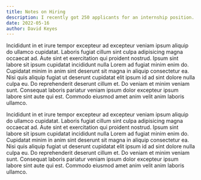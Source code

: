 ```yaml
---
title: Notes on Hiring
description: I recently got 250 applicants for an internship position. Here's what I learned. 
date: 2022-05-16
author: David Keyes
---
```


Incididunt in et irure tempor excepteur ad excepteur veniam ipsum aliquip do ullamco cupidatat. Laboris fugiat cillum sint culpa adipisicing magna occaecat ad. Aute sint et exercitation qui proident nostrud. Ipsum sint labore sit ipsum cupidatat incididunt nulla Lorem ad fugiat minim enim do. Cupidatat minim in anim sint deserunt sit magna in aliquip consectetur ea. Nisi quis aliquip fugiat ut deserunt cupidatat elit ipsum id ad sint dolore nulla culpa eu. Do reprehenderit deserunt cillum et. Do veniam et minim veniam sunt. Consequat laboris pariatur veniam ipsum dolor excepteur ipsum labore sint aute qui est. Commodo eiusmod amet anim velit anim laboris ullamco.

Incididunt in et irure tempor excepteur ad excepteur veniam ipsum aliquip do ullamco cupidatat. Laboris fugiat cillum sint culpa adipisicing magna occaecat ad. Aute sint et exercitation qui proident nostrud. Ipsum sint labore sit ipsum cupidatat incididunt nulla Lorem ad fugiat minim enim do. Cupidatat minim in anim sint deserunt sit magna in aliquip consectetur ea. Nisi quis aliquip fugiat ut deserunt cupidatat elit ipsum id ad sint dolore nulla culpa eu. Do reprehenderit deserunt cillum et. Do veniam et minim veniam sunt. Consequat laboris pariatur veniam ipsum dolor excepteur ipsum labore sint aute qui est. Commodo eiusmod amet anim velit anim laboris ullamco.